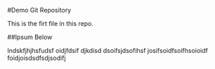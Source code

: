 #Demo Git Repository

This is the firt file in this repo.

##Ipsum Below

lndskfjhjhsfudsf oidjfdsif djkdisd dsoifsjdsofihsf josifsoidfsoifhsoioidf foidjoisdsdfsdjsodifj